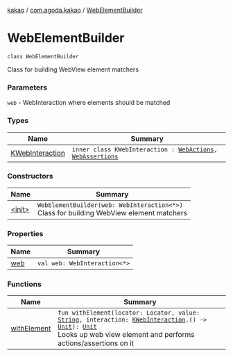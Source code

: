 [kakao](../../index.md) / [com.agoda.kakao](../index.md) / [WebElementBuilder](.)

# WebElementBuilder

`class WebElementBuilder`

Class for building WebView element matchers

### Parameters

`web` - WebInteraction where elements should be matched

### Types

| Name | Summary |
|---|---|
| [KWebInteraction](-k-web-interaction/index.md) | `inner class KWebInteraction : `[`WebActions`](../-web-actions/index.md)`, `[`WebAssertions`](../-web-assertions/index.md) |

### Constructors

| Name | Summary |
|---|---|
| [&lt;init&gt;](-init-.md) | `WebElementBuilder(web: WebInteraction<*>)`<br>Class for building WebView element matchers |

### Properties

| Name | Summary |
|---|---|
| [web](web.md) | `val web: WebInteraction<*>` |

### Functions

| Name | Summary |
|---|---|
| [withElement](with-element.md) | `fun withElement(locator: Locator, value: `[`String`](https://kotlinlang.org/api/latest/jvm/stdlib/kotlin/-string/index.html)`, interaction: `[`KWebInteraction`](-k-web-interaction/index.md)`.() -> `[`Unit`](https://kotlinlang.org/api/latest/jvm/stdlib/kotlin/-unit/index.html)`): `[`Unit`](https://kotlinlang.org/api/latest/jvm/stdlib/kotlin/-unit/index.html)<br>Looks up web view element and performs actions/assertions on it |
